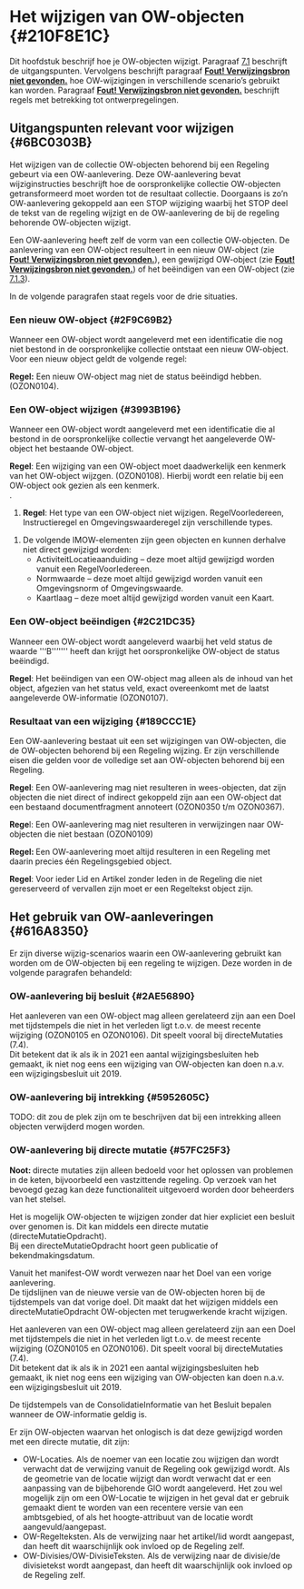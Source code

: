 # Het wijzigen van OW-objecten {#210F8E1C}

Dit hoofdstuk beschrijf hoe je OW-objecten wijzigt. Paragraaf <a href='#6BC0303B'>7.1</a> beschrijft de uitgangspunten. Vervolgens beschrijft paragraaf <b><a href='#'>Fout! Verwijzingsbron niet gevonden.</a></b> hoe OW-wijzigingen in verschillende scenario’s gebruikt kan worden. Paragraaf <b><a href='#'>Fout! Verwijzingsbron niet gevonden.</a></b> beschrijft regels met betrekking tot ontwerpregelingen.<br/>
## Uitgangspunten relevant voor wijzigen {#6BC0303B}

Het wijzigen van de collectie OW-objecten behorend bij een Regeling gebeurt via een OW-aanlevering. Deze OW-aanlevering bevat wijziginstructies beschrijft hoe de oorspronkelijke collectie OW-objecten getransformeerd moet worden tot de resultaat collectie.  Doorgaans is zo’n OW-aanlevering gekoppeld aan een STOP wijziging waarbij het STOP deel de tekst van de regeling wijzigt en de OW-aanlevering de bij de regeling behorende OW-objecten wijzigt.

Een OW-aanlevering heeft zelf de vorm van een collectie OW-objecten. De aanlevering van een OW-object resulteert in een nieuw OW-object (zie <b><a href='#'>Fout! Verwijzingsbron niet gevonden.</a></b>), een gewijzigd OW-object (zie <b><a href='#'>Fout! Verwijzingsbron niet gevonden.</a></b>) of het beëindigen van een OW-object (zie <a href='#2C21DC35'>7.1.3</a>).

In de volgende paragrafen staat regels voor de drie situaties.

### Een nieuw OW-object {#2F9C69B2}

Wanneer een OW-object wordt aangeleverd met een identificatie die nog niet bestond in de oorspronkelijke collectie ontstaat een nieuw OW-object. Voor een nieuw object geldt de volgende regel:

<b>Regel:</b> Een nieuw OW-object mag niet de status beëindigd hebben. (OZON0104).<br/>
### Een OW-object wijzigen {#3993B196}

Wanneer een OW-object wordt aangeleverd met een identificatie die al bestond in de oorspronkelijke collectie vervangt het aangeleverde OW-object het bestaande OW-object.

<b>Regel</b>: Een wijziging van een OW-object moet daadwerkelijk een kenmerk van het OW-object wijzgen. (OZON0108). Hierbij wordt een relatie bij een OW-object ook gezien als een kenmerk.<br/>
.<br/>
<ol><li><b>Regel</b>: Het type van een OW-object niet wijzigen. RegelVoorIedereen, Instructieregel en Omgevingswaarderegel zijn verschillende types.</li>
</ol>

<ol><li>De volgende IMOW-elementen zijn geen objecten en kunnen derhalve niet direct gewijzigd worden:<ul><li>ActiviteitLocatieaanduiding – deze moet altijd gewijzigd worden vanuit een RegelVoorIedereen.</li>
<li>Normwaarde – deze moet altijd gewijzigd worden vanuit een Omgevingsnorm of Omgevingswaarde.</li>
<li>Kaartlaag – deze moet altijd gewijzigd worden vanuit een Kaart.</li>
</ul>

</li>
</ol>

### Een OW-object beëindigen {#2C21DC35}

Wanneer een OW-object wordt aangeleverd waarbij het veld status de waarde ''‘B''’'''' heeft dan krijgt het oorspronkelijke OW-object de status beëindigd.

<b>Regel</b>: Het beëindigen van een OW-object mag alleen als de inhoud van het object, afgezien van het status veld, exact overeenkomt met de laatst aangeleverde OW-informatie (OZON0107).<br/>
### Resultaat van een wijziging {#189CCC1E}

Een OW-aanlevering bestaat uit een set wijzigingen van OW-objecten, die de OW-objecten behorend bij een Regeling wijzing. Er zijn verschillende eisen die gelden voor de volledige set aan OW-objecten behorend bij een Regeling. 

<b>Regel</b>: Een OW-aanlevering mag niet resulteren in wees-objecten, dat zijn objecten  die niet direct of indirect gekoppeld zijn aan een OW-object dat een bestaand documentfragment annoteert (OZON0350 t/m OZON0367).

<b>Rege</b>l: Een OW-aanlevering mag niet resulteren in verwijzingen naar OW-objecten die niet bestaan (OZON0109)

<b>Regel: </b>Een OW-aanlevering moet altijd resulteren in een Regeling met daarin precies één Regelingsgebied object.

<b>Regel</b>: Voor ieder Lid en Artikel zonder leden in de Regeling die niet gereserveerd of vervallen zijn moet er een Regeltekst object zijn.<br/>
## Het gebruik van OW-aanleveringen {#616A8350}

Er zijn diverse wijzig-scenarios waarin een OW-aanlevering gebruikt kan worden om de OW-objecten bij een regeling te wijzigen. Deze worden in de volgende paragrafen behandeld:<br/>
### OW-aanlevering bij besluit {#2AE56890}

Het aanleveren van een OW-object mag alleen gerelateerd zijn aan een Doel met tijdstempels die niet in het verleden ligt t.o.v. de meest recente wijziging (OZON0105 en OZON0106). Dit speelt vooral bij directeMutaties (7.4).<br/>
Dit betekent dat ik als ik in 2021 een aantal wijzigingsbesluiten heb gemaakt, ik niet nog eens een wijziging van OW-objecten kan doen n.a.v. een wijzigingsbesluit uit 2019.

### OW-aanlevering bij intrekking {#5952605C}

TODO: dit zou de plek zijn om te beschrijven dat bij een intrekking alleen objecten verwijderd mogen worden.

### OW-aanlevering bij directe mutatie {#57FC25F3}

<b>Noot: </b>directe mutaties zijn alleen bedoeld voor het oplossen van problemen in de keten, bijvoorbeeld een vastzittende regeling. Op verzoek van het bevoegd gezag kan deze functionaliteit uitgevoerd worden door beheerders van het stelsel. 

Het is mogelijk OW-objecten te wijzigen zonder dat hier expliciet een besluit over genomen is. Dit kan middels een directe mutatie (directeMutatieOpdracht).<br/>
Bij een directeMutatieOpdracht hoort geen publicatie of bekendmakingsdatum.

Vanuit het manifest-OW wordt verwezen naar het Doel van een vorige aanlevering.<br/>
De tijdslijnen van de nieuwe versie van de OW-objecten horen bij de tijdstempels van dat vorige doel. Dit maakt dat het wijzigen middels een directeMutatieOpdracht OW-objecten met terugwerkende kracht wijzigen.

Het aanleveren van een OW-object mag alleen gerelateerd zijn aan een Doel met tijdstempels die niet in het verleden ligt t.o.v. de meest recente wijziging (OZON0105 en OZON0106). Dit speelt vooral bij directeMutaties (7.4).<br/>
Dit betekent dat ik als ik in 2021 een aantal wijzigingsbesluiten heb gemaakt, ik niet nog eens een wijziging van OW-objecten kan doen n.a.v. een wijzigingsbesluit uit 2019.

De tijdstempels van de ConsolidatieInformatie van het Besluit bepalen wanneer de OW-informatie geldig is.

Er zijn OW-objecten waarvan het onlogisch is dat deze gewijzigd worden met een directe mutatie, dit zijn:
 - OW-Locaties. Als de noemer van een locatie zou wijzigen dan wordt verwacht dat de verwijzing vanuit de Regeling ook gewijzigd wordt. Als de geometrie van de locatie wijzigt dan wordt verwacht dat er een aanpassing van de bijbehorende GIO wordt aangeleverd. Het zou wel mogelijk zijn om een OW-Locatie te wijzigen in het geval dat er gebruik gemaakt dient te worden van een recentere versie van een ambtsgebied, of als het hoogte-attribuut van de locatie wordt aangevuld/aangepast.
- OW-Regelteksten. Als de verwijzing naar het artikel/lid wordt aangepast, dan heeft dit waarschijnlijk ook invloed op de Regeling 
zelf.
- OW-Divisies/OW-DivisieTeksten. Als de verwijzing naar de divisie/de divisietekst wordt aangepast, dan heeft dit waarschijnlijk ook invloed op de Regeling zelf.

